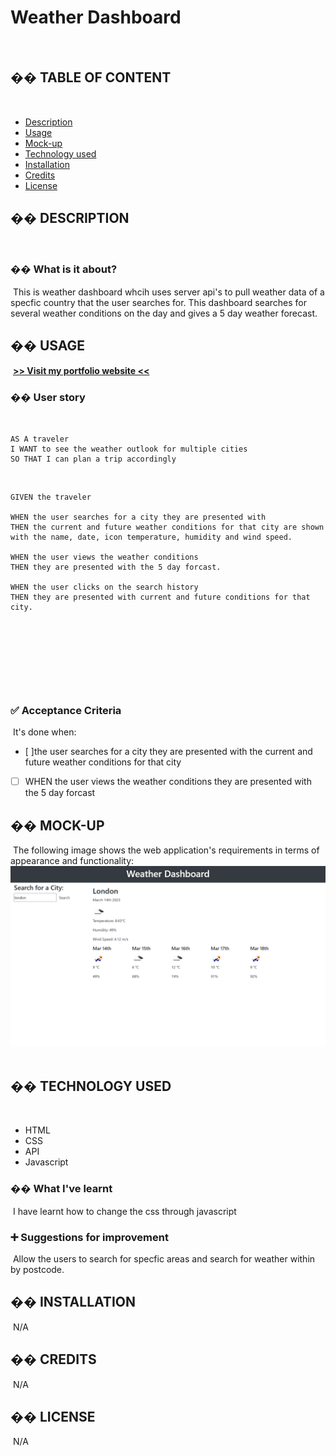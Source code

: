 # Weather Dashboard
​​
## �� TABLE OF CONTENT
​
- [Description](#-description)
- [Usage](#-usage)
- [Mock-up](#-mock-up)
- [Technology used](#-technology-used)
- [Installation](#-installation)
- [Credits](#-credits)
- [License](#-license)
​
## �� DESCRIPTION
​
### �� What is it about?
​
This is weather dashboard whcih uses server api's to pull weather data of a specfic country that the user searches for. This dashboard searches for several weather conditions on the day and gives a 5 day weather forecast.
​
## �� USAGE
​
[**>> Visit my portfolio website <<**](https://github.com/khans0/)
​
### �� User story
​
```
AS A traveler
I WANT to see the weather outlook for multiple cities
SO THAT I can plan a trip accordingly
```

​
```
GIVEN the traveler 
​
WHEN the user searches for a city they are presented with 
THEN the current and future weather conditions for that city are shown with the name, date, icon temperature, humidity and wind speed.
​
WHEN the user views the weather conditions 
THEN they are presented with the 5 day forcast.
​
WHEN the user clicks on the search history 
THEN they are presented with current and future conditions for that city. 
​
```
​
=
​
### ✅ Acceptance Criteria
​
It's done when:
​
- [ ]the user searches for a city they are presented with the current and future weather conditions for that city
- [ ] WHEN the user views the weather conditions they are presented with the 5 day forcast
​
## �� MOCK-UP
​
The following image shows the web application's requirements in terms of appearance and functionality:
​
![Screenshot of deployed site](./assets/images/Weather%20Dashboard%20-.png)
​
## �� TECHNOLOGY USED
​
- HTML
- CSS
- API 
- Javascript
​
### �� What I've learnt
​
I have learnt how to change the css through javascript 
​
### ➕ Suggestions for improvement
​
Allow the users to search for specfic areas and search for weather within by postcode. 
​
## �� INSTALLATION
​
N/A
​
## �� CREDITS
​
N/A
​
## �� LICENSE
​
N/A